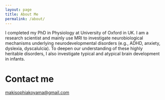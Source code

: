 ```yaml
---
layout: page
title: About Me
permalink: /about/
---
```



I completed my PhD in Physiology at University of Oxford in UK. I am a research scientist and mainly use MRI to investigate neurobiological mechanisms underlying neurodevelopmental disorders (e.g., ADHD, anxiety, dyslexia, dyscalulcia). To deepen our understanding of these highly heritable disorders, I also investigate typical and atypical brain development in infants. 


# Contact me

[makisophiakoyama@gmail.com](mailto:makisophiakoyama@gmail.com)
